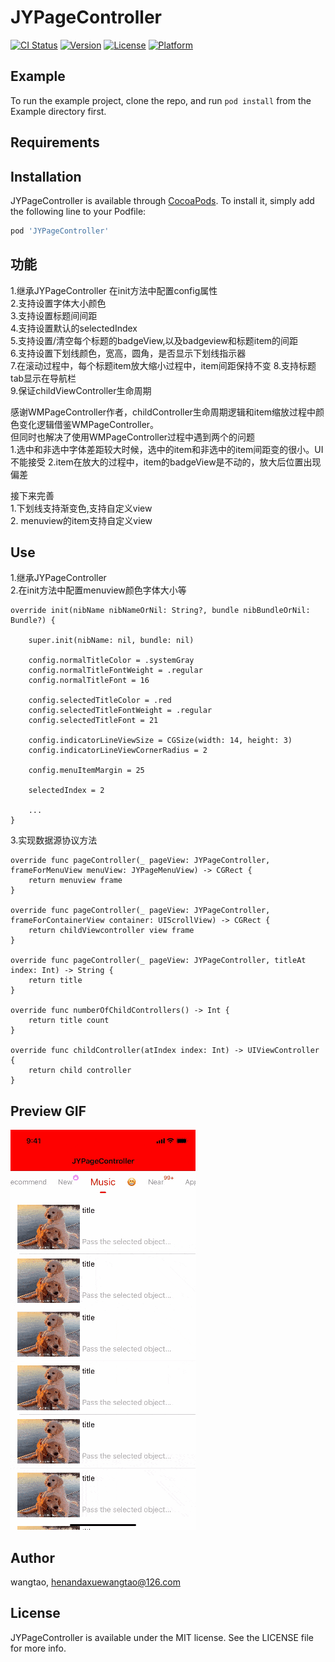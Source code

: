 # JYPageController

[![CI Status](https://img.shields.io/travis/wangtao/JYPageController.svg?style=flat)](https://travis-ci.org/wangtao/JYPageController)
[![Version](https://img.shields.io/cocoapods/v/JYPageController.svg?style=flat)](https://cocoapods.org/pods/JYPageController)
[![License](https://img.shields.io/cocoapods/l/JYPageController.svg?style=flat)](https://cocoapods.org/pods/JYPageController)
[![Platform](https://img.shields.io/cocoapods/p/JYPageController.svg?style=flat)](https://cocoapods.org/pods/JYPageController)

## Example

To run the example project, clone the repo, and run `pod install` from the Example directory first.

## Requirements

## Installation

JYPageController is available through [CocoaPods](https://cocoapods.org). To install
it, simply add the following line to your Podfile:

```ruby
pod 'JYPageController'
```

## 功能
1.继承JYPageController 在init方法中配置config属性  
2.支持设置字体大小颜色   
3.支持设置标题间间距  
4.支持设置默认的selectedIndex  
5.支持设置/清空每个标题的badgeView,以及badgeview和标题item的间距  
6.支持设置下划线颜色，宽高，圆角，是否显示下划线指示器  
7.在滚动过程中，每个标题item放大缩小过程中，item间距保持不变 
8.支持标题tab显示在导航栏  
9.保证childViewController生命周期  

感谢WMPageController作者，childController生命周期逻辑和item缩放过程中颜色变化逻辑借鉴WMPageController。    
但同时也解决了使用WMPageController过程中遇到两个的问题  
1.选中和非选中字体差距较大时候，选中的item和非选中的item间距变的很小。UI不能接受
2.item在放大的过程中，item的badgeView是不动的，放大后位置出现偏差


接下来完善    
1.下划线支持渐变色,支持自定义view  
2. menuview的item支持自定义view     


## Use

1.继承JYPageController  
2.在init方法中配置menuview颜色字体大小等

```
override init(nibName nibNameOrNil: String?, bundle nibBundleOrNil: Bundle?) {  

    super.init(nibName: nil, bundle: nil)  

    config.normalTitleColor = .systemGray
    config.normalTitleFontWeight = .regular
    config.normalTitleFont = 16

    config.selectedTitleColor = .red
    config.selectedTitleFontWeight = .regular
    config.selectedTitleFont = 21

    config.indicatorLineViewSize = CGSize(width: 14, height: 3)
    config.indicatorLineViewCornerRadius = 2

    config.menuItemMargin = 25

    selectedIndex = 2
    
    ...
} 

```


3.实现数据源协议方法  

```
override func pageController(_ pageView: JYPageController, frameForMenuView menuView: JYPageMenuView) -> CGRect {  
    return menuview frame  
}  

override func pageController(_ pageView: JYPageController, frameForContainerView container: UIScrollView) -> CGRect {   
    return childViewcontroller view frame   
}  

override func pageController(_ pageView: JYPageController, titleAt index: Int) -> String {  
    return title  
}  

override func numberOfChildControllers() -> Int {  
    return title count  
}  

override func childController(atIndex index: Int) -> UIViewController {  
    return child controller  
} 

```


## Preview GIF
![image](https://github.com/wangtao311/JYPageController/blob/master/gif1.gif)   



## Author

wangtao, henandaxuewangtao@126.com

## License

JYPageController is available under the MIT license. See the LICENSE file for more info.
